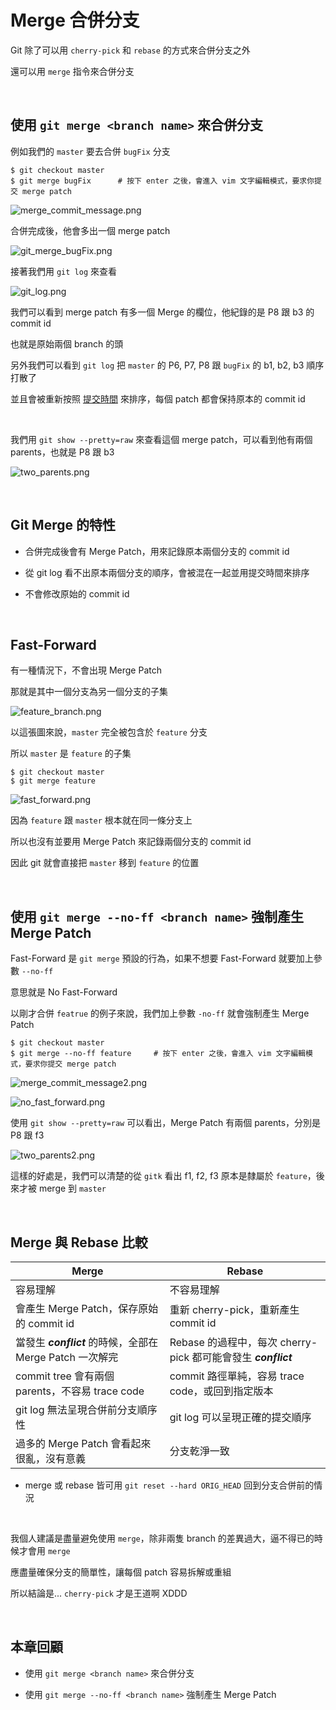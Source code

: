 # Merge 合併分支

Git 除了可以用 `cherry-pick` 和 `rebase` 的方式來合併分支之外

還可以用 `merge` 指令來合併分支

<br>

## 使用 `git merge <branch name>` 來合併分支

例如我們的 `master` 要去合併 `bugFix` 分支

    $ git checkout master
    $ git merge bugFix      # 按下 enter 之後，會進入 vim 文字編輯模式，要求你提交 merge patch

![merge_commit_message.png](merge/merge_commit_message.png)

合併完成後，他會多出一個 merge patch

![git_merge_bugFix.png](merge/git_merge_bugFix.png)

接著我們用 `git log` 來查看

![git_log.png](merge/git_log.png)

我們可以看到 merge patch 有多一個 Merge 的欄位，他紀錄的是 P8 跟 b3 的 commit id

也就是原始兩個 branch 的頭

另外我們可以看到 `git log` 把 `master` 的 P6, P7, P8 跟 `bugFix` 的 b1, b2, b3 順序打散了

並且會被重新按照 <u>提交時間</u> 來排序，每個 patch 都會保持原本的 commit id

<br>

我們用 `git show --pretty=raw` 來查看這個 merge patch，可以看到他有兩個 parents，也就是 P8 跟 b3

![two_parents.png](merge/two_parents.png)

<br>

## Git Merge 的特性

* 合併完成後會有 Merge Patch，用來記錄原本兩個分支的 commit id

* 從 git log 看不出原本兩個分支的順序，會被混在一起並用提交時間來排序

* 不會修改原始的 commit id

<br>

## Fast-Forward

有一種情況下，不會出現 Merge Patch

那就是其中一個分支為另一個分支的子集

![feature_branch.png](merge/feature_branch.png)

以這張圖來說，`master` 完全被包含於 `feature` 分支

所以 `master` 是 `feature` 的子集

    $ git checkout master
    $ git merge feature

![fast_forward.png](merge/fast_forward.png)

因為 `feature` 跟 `master` 根本就在同一條分支上

所以也沒有並要用 Merge Patch 來記錄兩個分支的 commit id

因此 git 就會直接把 `master` 移到 `feature` 的位置

<br>

## 使用 `git merge --no-ff <branch name>` 強制產生 Merge Patch

Fast-Forward 是 `git merge` 預設的行為，如果不想要 Fast-Forward 就要加上參數 `--no-ff`

意思就是 No Fast-Forward

以剛才合併 `featrue` 的例子來說，我們加上參數 `-no-ff` 就會強制產生 Merge Patch

    $ git checkout master
    $ git merge --no-ff feature     # 按下 enter 之後，會進入 vim 文字編輯模式，要求你提交 merge patch

![merge_commit_message2.png](merge/merge_commit_message2.png)

![no_fast_forward.png](merge/no_fast_forward.png)

使用 `git show --pretty=raw` 可以看出，Merge Patch 有兩個 parents，分別是 P8 跟 f3

![two_parents2.png](merge/two_parents2.png)

這樣的好處是，我們可以清楚的從 `gitk` 看出 f1, f2, f3 原本是隸屬於 `feature`，後來才被 merge 到 `master`

<br>

## Merge 與 Rebase 比較

| Merge | Rebase |
| --- | --- |
| 容易理解 | 不容易理解 |
| 會產生 Merge Patch，保存原始的 commit id | 重新 cherry-pick，重新產生 commit id |
| 當發生 ___conflict___ 的時候，全部在 Merge Patch 一次解完 | Rebase 的過程中，每次 cherry-pick 都可能會發生 ___conflict___ |
| commit tree 會有兩個 parents，不容易 trace code | commit 路徑單純，容易 trace code，或回到指定版本 |
| git log 無法呈現合併前分支順序性 | git log 可以呈現正確的提交順序  |
| 過多的 Merge Patch 會看起來很亂，沒有意義 | 分支乾淨一致 |

* merge 或 rebase 皆可用 `git reset --hard ORIG_HEAD` 回到分支合併前的情況

<br>

我個人建議是盡量避免使用 `merge`，除非兩隻 branch 的差異過大，逼不得已的時候才會用 `merge`

應盡量確保分支的簡單性，讓每個 patch 容易拆解或重組

所以結論是... `cherry-pick` 才是王道啊 XDDD

<br>

## 本章回顧

* 使用 `git merge <branch name>` 來合併分支

* 使用 `git merge --no-ff <branch name>` 強制產生 Merge Patch

<br><br><br>
